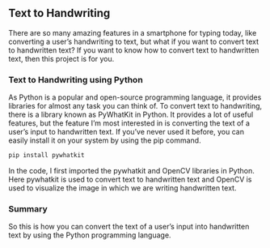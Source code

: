 ## Text to Handwriting

There are so many amazing features in a smartphone for typing today, like converting a user’s handwriting to text, but what if you want to convert text to handwritten text? If you want to know how to convert text to handwritten text, then this project is for you.

### Text to Handwriting using Python

As Python is a popular and open-source programming language, it provides libraries for almost any task you can think of. To convert text to handwriting, there is a library known as PyWhatKit in Python. It provides a lot of useful features, but the feature I’m most interested in is converting the text of a user’s input to handwritten text. If you’ve never used it before, you can easily install it on your system by using the pip command.

```ps1
pip install pywhatkit
```

In the code, I first imported the pywhatkit and OpenCV libraries in Python. Here pywhatkit is used to convert text to handwritten text and OpenCV is used to visualize the image in which we are writing handwritten text.

### Summary

So this is how you can convert the text of a user’s input into handwritten text by using the Python programming language.